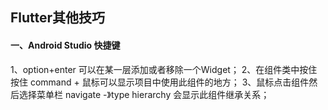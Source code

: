 ## Flutter其他技巧

#### 一、Android Studio 快捷键
1、option+enter 可以在某一层添加或者移除一个Widget；
2、在组件类中按住 按住 command + 鼠标可以显示项目中使用此组件的地方；
3、鼠标点击组件然后选择菜单栏 navigate -》type hierarchy 会显示此组件继承关系；